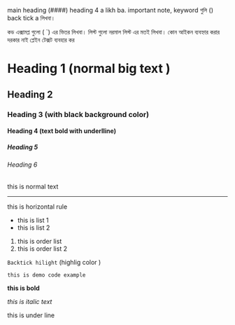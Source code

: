 main heading (####) heading 4 a likh ba. 
important note, keyword গুলি () back tick a লিখবা। 

কড এক্সামপ্ল গুলো ( `) এর ভিতর লিখবা। 
লিস্ট গুলো নরমাল লিস্ট এর মতই লিখবা। 
কোন আইকন ব্যবহ্নার করার দরকার নাই প্লেইন টেক্সট ব্যবহার কর   

# Heading 1  (normal big text )
## Heading 2 
### Heading 3  (with black background color)
#### Heading 4 (text bold with underlline)

##### Heading  5
###### Heading  6

this is normal text 

---
this is horizontal rule 
- this is list 1 
- this is list 2 

1. this is order list 
2. this is order list 2 

`Backtick hilight` (highlig color )

```
this is demo code example
```

**this is bold** 


*this is italic text*

this is under line 






